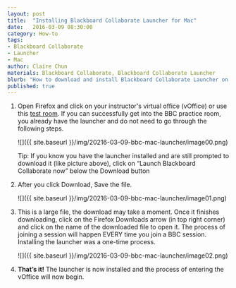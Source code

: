 ```yaml
---
layout: post
title:  "Installing Blackboard Collaborate Launcher for Mac"
date:   2016-03-09 08:30:00
category: How-to
tags:
- Blackboard Collaborate
- Launcher
- Mac
author: Claire Chun
materials: Blackboard Collaborate, Blackboard Collaborate Launcher
blurb: "How to download and install Blackboard Collaborate Launcher on a Mac."
published: true
---
```

1. Open Firefox and click on your instructor's virtual office (vOffice) or use this [test room](<http://tinyurl.com/clairesvoffice>). If you can successfully get into the BBC practice room, you already have the launcher and do not need to go through the following steps.

    ![]({{ site.baseurl }}/img/20216-03-09-bbc-mac-launcher/image00.png)

    Tip: If you know you have the launcher installed and are still prompted to download it (like picture above), click on “Launch Blackboard Collaborate now” below the Download button

2. After you click Download, Save the file.

    ![]({{ site.baseurl }}/img/20216-03-09-bbc-mac-launcher/image01.png)

3. This is a large file, the download may take a moment. Once it finishes downloading, click on the Firefox Downloads arrow (in top right corner) and click on the name of the downloaded file to open it. The process of joining a session will happen EVERY time you join a BBC session. Installing the launcher was a one-time process.

    ![]({{ site.baseurl }}/img/20216-03-09-bbc-mac-launcher/image02.png)

4. **That’s it!** The launcher is now installed and the process of entering the vOffice will now begin.
